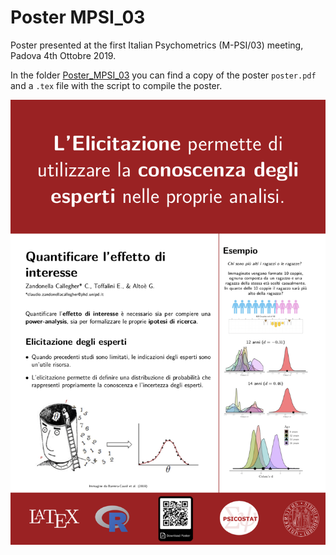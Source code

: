 # Poster MPSI_03
Poster presented at the first Italian Psychometrics (M-PSI/03) meeting, Padova 4th Ottobre 2019.

In the folder [Poster_MPSI_03](https://github.com/ClaudioZandonella/Poster_MPSI_03) you can find a copy of the poster `poster.pdf` and a `.tex` file with the script to compile the poster. 


![poster_image](https://github.com/ClaudioZandonella/Poster_mpsi_03/blob/master/Poster.jpg)


